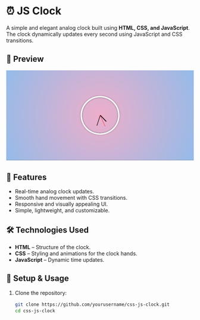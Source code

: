 # ⏰ JS Clock  

A simple and elegant analog clock built using **HTML, CSS, and JavaScript**. The clock dynamically updates every second using JavaScript and CSS transitions.  

## 📸 Preview  
![JS Clock](<JS Clock.png>)

## 🚀 Features  
- Real-time analog clock updates.  
- Smooth hand movement with CSS transitions.  
- Responsive and visually appealing UI.  
- Simple, lightweight, and customizable.  

## 🛠️ Technologies Used  
- **HTML** – Structure of the clock.  
- **CSS** – Styling and animations for the clock hands.  
- **JavaScript** – Dynamic time updates.  

## 🔧 Setup & Usage  
1. Clone the repository:  
   ```bash
   git clone https://github.com/yourusername/css-js-clock.git
   cd css-js-clock
